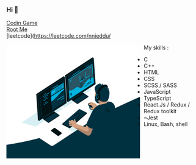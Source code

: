### Hi 👋
[Codin Game](https://www.codingame.com/profile/483153482d024ace59b7a1d5747b560c6730432)  
[Root Me](https://www.root-me.org/NorthernLight-279260?lang=fr#848c9805a48bcc09ce269fc54583636f)  
[leetcode](https://leetcode.com/nnieddu/  
  
  <img align="right" style="float: left; margin-right: 10px; margin-bottom: 40px;" alt="GIF illustration github nnieddu" src="https://github.com/nnieddu/nnieddu/blob/main/code.gif" width="350" height="300" />
    
My skills :
* C
* C++
* HTML
* CSS
* SCSS / SASS
* JavaScript
* TypeScript
* React.Js / Redux / Redux toolkit
* ~Jest
* Linux, Bash, shell
<!-- ![](https://visitor-badge.laobi.icu/badge?page_id=nnieddu) -->
